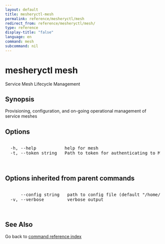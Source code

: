 ```yaml
---
layout: default
title: mesheryctl-mesh
permalink: reference/mesheryctl/mesh
redirect_from: reference/mesheryctl/mesh/
type: reference
display-title: "false"
language: en
command: mesh
subcommand: nil
---
```


# mesheryctl mesh

Service Mesh Lifecycle Management

## Synopsis

Provisioning, configuration, and on-going operational management of service meshes

## Options

<pre class='codeblock-pre'>
<div class='codeblock'>
  -h, --help           help for mesh
  -t, --token string   Path to token for authenticating to Meshery API

</div>
</pre>

## Options inherited from parent commands

<pre class='codeblock-pre'>
<div class='codeblock'>
      --config string   path to config file (default "/home/runner/.meshery/config.yaml")
  -v, --verbose         verbose output

</div>
</pre>

## See Also

Go back to [command reference index](/reference/mesheryctl/) 
